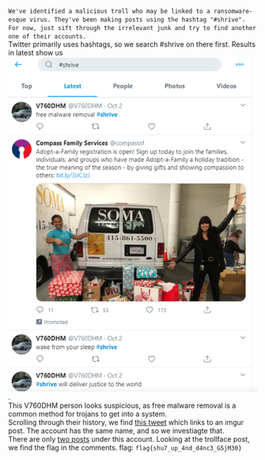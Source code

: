 `We've identified a malicious troll who may be linked to a ransomware-esque virus. They've been making posts using the hashtag "#shrive". For now, just sift through the irrelevant junk and try to find another one of their accounts.`  
Twitter primarily uses hashtags, so we search #shrive on there first. Results in latest show us ![this](https://raw.githubusercontent.com/Happygator/CTF/master/b01lersCTF/Twitter.png).  
This V760DHM person looks suspicious, as free malware removal is a common method for trojans to get into a system.  
Scrolling through their history, we find [this tweet](https://twitter.com/V760DHM/status/1311551737380179968) which links to an imgur post. The account has the same name, and so we investiagte that.  
There are only [two posts](https://raw.githubusercontent.com/Happygator/CTF/master/b01lersCTF/Imgur.PNG) under this account. Looking at the trollface post, we find the flag in the comments.
flag: `flag{shu7_up_4nd_d4nc3_G5jM30}`
